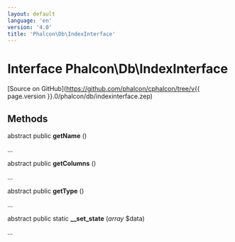```yaml
---
layout: default
language: 'en'
version: '4.0'
title: 'Phalcon\Db\IndexInterface'
---
```


# Interface **Phalcon\Db\IndexInterface**

[Source on GitHub](https://github.com/phalcon/cphalcon/tree/v{{ page.version }}.0/phalcon/db/indexinterface.zep)

## Methods

abstract public **getName** ()

...

abstract public **getColumns** ()

...

abstract public **getType** ()

...

abstract public static **__set_state** (*array* $data)

...